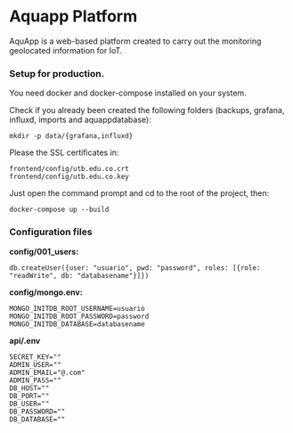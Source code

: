 # Aquapp Platform

AquApp is a web-based platform created to carry out the monitoring geolocated information for IoT.

### Setup for production.

You need docker and docker-compose installed on your system.

Check if you already been created the following folders (backups, grafana, influxd, imports and aquappdatabase):

    mkdir -p data/{grafana,influxd}

Please the SSL certificates in:

    frontend/config/utb.edu.co.crt
    frontend/config/utb.edu.co.key

Just open the command prompt and cd to the root of the project, then:

    docker-compose up --build

### Configuration files ###

**config/001_users:**

    db.createUser({user: "usuario", pwd: "password", roles: [{role: "readWrite", db: "databasename"}]})


**config/mongo.env:**

    MONGO_INITDB_ROOT_USERNAME=usuario
    MONGO_INITDB_ROOT_PASSWORD=password
    MONGO_INITDB_DATABASE=databasename


**api/.env**

    SECRET_KEY=""
    ADMIN_USER=""
    ADMIN_EMAIL="@.com"
    ADMIN_PASS=""
    DB_HOST=""
    DB_PORT=""
    DB_USER=""
    DB_PASSWORD=""
    DB_DATABASE=""
